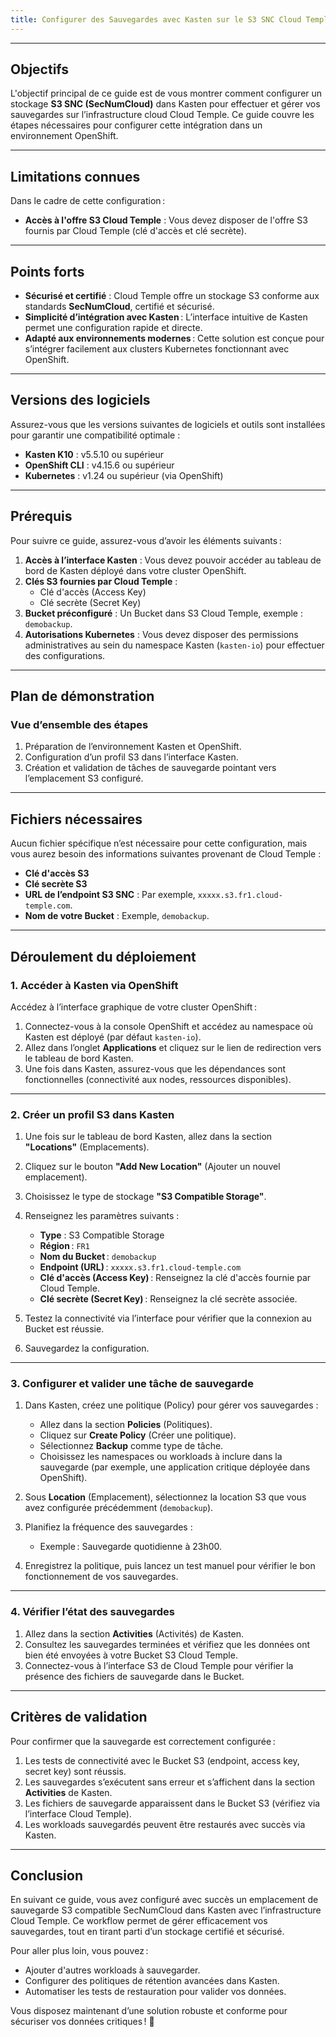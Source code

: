 ```yaml
---
title: Configurer des Sauvegardes avec Kasten sur le S3 SNC Cloud Temple
---
```


---

## Objectifs

L'objectif principal de ce guide est de vous montrer comment configurer un stockage **S3 SNC (SecNumCloud)** dans Kasten pour effectuer et gérer vos sauvegardes sur l’infrastructure cloud Cloud Temple. Ce guide couvre les étapes nécessaires pour configurer cette intégration dans un environnement OpenShift.

---

## Limitations connues

Dans le cadre de cette configuration :

- **Accès à l'offre S3 Cloud Temple** : Vous devez disposer de l'offre S3 fournis par Cloud Temple (clé d'accès et clé secrète).  
  
---

## Points forts

- **Sécurisé et certifié** : Cloud Temple offre un stockage S3 conforme aux standards **SecNumCloud**, certifié et sécurisé.  
- **Simplicité d’intégration avec Kasten** : L’interface intuitive de Kasten permet une configuration rapide et directe.  
- **Adapté aux environnements modernes** : Cette solution est conçue pour s’intégrer facilement aux clusters Kubernetes fonctionnant avec OpenShift.  

---

## Versions des logiciels

Assurez-vous que les versions suivantes de logiciels et outils sont installées pour garantir une compatibilité optimale :  
- **Kasten K10** : v5.5.10 ou supérieur  
- **OpenShift CLI** : v4.15.6 ou supérieur  
- **Kubernetes** : v1.24 ou supérieur (via OpenShift)  

---

## Prérequis

Pour suivre ce guide, assurez-vous d’avoir les éléments suivants :

1. **Accès à l’interface Kasten** : Vous devez pouvoir accéder au tableau de bord de Kasten déployé dans votre cluster OpenShift.  
2. **Clés S3 fournies par Cloud Temple** :
   - Clé d'accès (Access Key)
   - Clé secrète (Secret Key)  
3. **Bucket préconfiguré** : Un Bucket dans S3 Cloud Temple, exemple : `demobackup`.   
4. **Autorisations Kubernetes** : Vous devez disposer des permissions administratives au sein du namespace Kasten (`kasten-io`) pour effectuer des configurations.  

---

## Plan de démonstration

### Vue d’ensemble des étapes

1. Préparation de l’environnement Kasten et OpenShift.  
2. Configuration d’un profil S3 dans l’interface Kasten.  
3. Création et validation de tâches de sauvegarde pointant vers l’emplacement S3 configuré.  

---

## Fichiers nécessaires

Aucun fichier spécifique n’est nécessaire pour cette configuration, mais vous aurez besoin des informations suivantes provenant de Cloud Temple :  
- **Clé d'accès S3**  
- **Clé secrète S3**  
- **URL de l’endpoint S3 SNC** : Par exemple, `xxxxx.s3.fr1.cloud-temple.com`.  
- **Nom de votre Bucket** : Exemple, `demobackup`.

---

## Déroulement du déploiement

### 1. Accéder à Kasten via OpenShift

Accédez à l’interface graphique de votre cluster OpenShift :  

1. Connectez-vous à la console OpenShift et accédez au namespace où Kasten est déployé (par défaut `kasten-io`).  
2. Allez dans l’onglet **Applications** et cliquez sur le lien de redirection vers le tableau de bord Kasten.  
3. Une fois dans Kasten, assurez-vous que les dépendances sont fonctionnelles (connectivité aux nodes, ressources disponibles).  

---

### 2. Créer un profil S3 dans Kasten

1. Une fois sur le tableau de bord Kasten, allez dans la section **"Locations"** (Emplacements).  
2. Cliquez sur le bouton **"Add New Location"** (Ajouter un nouvel emplacement).  
3. Choisissez le type de stockage **"S3 Compatible Storage"**.  
4. Renseignez les paramètres suivants :  

   - **Type** : S3 Compatible Storage  
   - **Région** : `FR1`  
   - **Nom du Bucket** : `demobackup`  
   - **Endpoint (URL)** : `xxxxx.s3.fr1.cloud-temple.com`  
   - **Clé d'accès (Access Key)** : Renseignez la clé d'accès fournie par Cloud Temple.  
   - **Clé secrète (Secret Key)** : Renseignez la clé secrète associée.  

5. Testez la connectivité via l’interface pour vérifier que la connexion au Bucket est réussie.  
6. Sauvegardez la configuration.  

---

### 3. Configurer et valider une tâche de sauvegarde

1. Dans Kasten, créez une politique (Policy) pour gérer vos sauvegardes :  
   - Allez dans la section **Policies** (Politiques).  
   - Cliquez sur **Create Policy** (Créer une politique).  
   - Sélectionnez **Backup** comme type de tâche.  
   - Choisissez les namespaces ou workloads à inclure dans la sauvegarde (par exemple, une application critique déployée dans OpenShift).  

2. Sous **Location** (Emplacement), sélectionnez la location S3 que vous avez configurée précédemment (`demobackup`).  

3. Planifiez la fréquence des sauvegardes :  
   - Exemple : Sauvegarde quotidienne à 23h00.  

4. Enregistrez la politique, puis lancez un test manuel pour vérifier le bon fonctionnement de vos sauvegardes.  

---

### 4. Vérifier l’état des sauvegardes

1. Allez dans la section **Activities** (Activités) de Kasten.  
2. Consultez les sauvegardes terminées et vérifiez que les données ont bien été envoyées à votre Bucket S3 Cloud Temple.  
3. Connectez-vous à l’interface S3 de Cloud Temple pour vérifier la présence des fichiers de sauvegarde dans le Bucket.  

---

## Critères de validation

Pour confirmer que la sauvegarde est correctement configurée :

1. Les tests de connectivité avec le Bucket S3 (endpoint, access key, secret key) sont réussis.  
2. Les sauvegardes s’exécutent sans erreur et s’affichent dans la section **Activities** de Kasten.  
3. Les fichiers de sauvegarde apparaissent dans le Bucket S3 (vérifiez via l’interface Cloud Temple).  
4. Les workloads sauvegardés peuvent être restaurés avec succès via Kasten.  

---

## Conclusion

En suivant ce guide, vous avez configuré avec succès un emplacement de sauvegarde S3 compatible SecNumCloud dans Kasten avec l’infrastructure Cloud Temple. Ce workflow permet de gérer efficacement vos sauvegardes, tout en tirant parti d’un stockage certifié et sécurisé.  

Pour aller plus loin, vous pouvez :  
- Ajouter d'autres workloads à sauvegarder.  
- Configurer des politiques de rétention avancées dans Kasten.  
- Automatiser les tests de restauration pour valider vos données.  

Vous disposez maintenant d’une solution robuste et conforme pour sécuriser vos données critiques ! 🚀